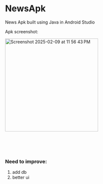 # NewsApk
News Apk built using Java in Android Studio

Apk screenshot:

<img width="303" alt="Screenshot 2025-02-09 at 11 56 43 PM" src="https://github.com/user-attachments/assets/19d46259-1402-4dbe-b4fb-129f45352fca" />

<br/><br/><br/>
### Need to improve:
1. add db <br/>
2. better ui
